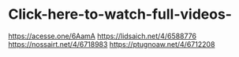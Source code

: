 # Click-here-to-watch-full-videos-
https://acesse.one/6AamA
https://lidsaich.net/4/6588776
https://nossairt.net/4/6718983
https://ptugnoaw.net/4/6712208
